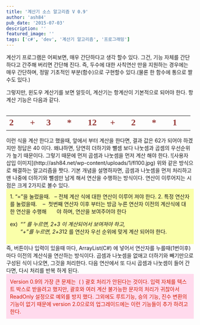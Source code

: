 ```yaml
---
title: '계산기 소스 알고리즘 V 0.9'
author: 'ash84'
pub_date: '2015-07-03'
description: ''
featured_image: ''
tags: ['c#', 'dev', '계산기 알고리즘', '프로그래밍']
---
```



계산기 프로그램은 어찌보면, 매우 간단하다고 생각 할수 있다. 그건, 기능 자체를 간단하다고 간주해 버리면 간단해 진다. 즉, 두수에 대한 사칙연산 만을 지원하는 경우에는 매우 간단하며, 정말 기초적인 부분(함수)으로 구현할수 있다.(물론 한 함수에 통으로 짤 수도 있다.)

그렇지만, 윈도우 계산기를 보면 알듯이, 계산기는 항계산이 기본적으로 되어야 한다. 항 계산 기능은 다음과 같다.   
  

<table border="0" cellpadding="0" cellspacing="0" style="WIDTH: 371pt; BORDER-COLLAPSE: collapse" width="495">  
<colgroup>  
<col style="WIDTH: 43pt; mso-width-source: userset" width="57"></col>  
<col style="WIDTH: 28pt; mso-width-source: userset" width="37"></col>  
<col span="7" style="WIDTH: 43pt; mso-width-source: userset" width="57"></col>  
</colgroup><tbody>  
<tr height="39" style="HEIGHT: 29.2pt; mso-height-source: userset">  
<td class="oa1" height="39" style="WIDTH: 43pt; HEIGHT: 29.2pt" width="57">  
<span style="FONT-WEIGHT: bold; FONT-SIZE: 18pt; COLOR: #953735; FONT-FAMILY: '맑은 고딕'; language: en-US; mso-ascii-font-family: '맑은 고딕'; mso-color-index: 5; mso-font-kerning: 12.0pt">2</span><span style="FONT-WEIGHT: bold; FONT-SIZE: 18pt; COLOR: #953735; FONT-FAMILY: '맑은 고딕'; language: ko; mso-ascii-font-family: '맑은 고딕'; mso-color-index: 5; mso-font-kerning: 12.0pt"></span>

</td>  
<td class="oa1" style="WIDTH: 28pt" width="37">  
<span style="FONT-WEIGHT: bold; FONT-SIZE: 18pt; COLOR: #953735; FONT-FAMILY: '맑은 고딕'; language: en-US; mso-ascii-font-family: '맑은 고딕'; mso-color-index: 5; mso-font-kerning: 12.0pt">+</span><span style="FONT-WEIGHT: bold; FONT-SIZE: 18pt; COLOR: #953735; FONT-FAMILY: '맑은 고딕'; language: ko; mso-ascii-font-family: '맑은 고딕'; mso-color-index: 5; mso-font-kerning: 12.0pt"></span>

</td>  
<td class="oa1" style="WIDTH: 43pt" width="57">  
<span style="FONT-WEIGHT: bold; FONT-SIZE: 18pt; COLOR: #953735; FONT-FAMILY: '맑은 고딕'; language: en-US; mso-ascii-font-family: '맑은 고딕'; mso-color-index: 5; mso-font-kerning: 12.0pt">3</span><span style="FONT-WEIGHT: bold; FONT-SIZE: 18pt; COLOR: #953735; FONT-FAMILY: '맑은 고딕'; language: ko; mso-ascii-font-family: '맑은 고딕'; mso-color-index: 5; mso-font-kerning: 12.0pt"></span>

</td>  
<td class="oa1" style="WIDTH: 43pt" width="57">  
<span style="FONT-WEIGHT: bold; FONT-SIZE: 18pt; COLOR: #953735; FONT-FAMILY: '맑은 고딕'; language: en-US; mso-ascii-font-family: '맑은 고딕'; mso-color-index: 5; mso-font-kerning: 12.0pt">*</span><span style="FONT-WEIGHT: bold; FONT-SIZE: 18pt; COLOR: #953735; FONT-FAMILY: '맑은 고딕'; language: ko; mso-ascii-font-family: '맑은 고딕'; mso-color-index: 5; mso-font-kerning: 12.0pt"></span>

</td>  
<td class="oa1" style="WIDTH: 43pt" width="57">  
<span style="FONT-WEIGHT: bold; FONT-SIZE: 18pt; COLOR: #953735; FONT-FAMILY: '맑은 고딕'; language: en-US; mso-ascii-font-family: '맑은 고딕'; mso-color-index: 5; mso-font-kerning: 12.0pt">12</span><span style="FONT-WEIGHT: bold; FONT-SIZE: 18pt; COLOR: #953735; FONT-FAMILY: '맑은 고딕'; language: ko; mso-ascii-font-family: '맑은 고딕'; mso-color-index: 5; mso-font-kerning: 12.0pt"></span>

</td>  
<td class="oa1" style="WIDTH: 43pt" width="57">  
<span style="FONT-WEIGHT: bold; FONT-SIZE: 18pt; COLOR: #953735; FONT-FAMILY: '맑은 고딕'; language: en-US; mso-ascii-font-family: '맑은 고딕'; mso-color-index: 5; mso-font-kerning: 12.0pt">+</span><span style="FONT-WEIGHT: bold; FONT-SIZE: 18pt; COLOR: #953735; FONT-FAMILY: '맑은 고딕'; language: ko; mso-ascii-font-family: '맑은 고딕'; mso-color-index: 5; mso-font-kerning: 12.0pt"></span>

</td>  
<td class="oa1" style="WIDTH: 43pt" width="57">  
<span style="FONT-WEIGHT: bold; FONT-SIZE: 18pt; COLOR: #953735; FONT-FAMILY: '맑은 고딕'; language: en-US; mso-ascii-font-family: '맑은 고딕'; mso-color-index: 5; mso-font-kerning: 12.0pt">2</span><span style="FONT-WEIGHT: bold; FONT-SIZE: 18pt; COLOR: #953735; FONT-FAMILY: '맑은 고딕'; language: ko; mso-ascii-font-family: '맑은 고딕'; mso-color-index: 5; mso-font-kerning: 12.0pt"></span>

</td>  
<td class="oa1" style="WIDTH: 43pt" width="57">  
<span style="FONT-WEIGHT: bold; FONT-SIZE: 18pt; COLOR: #953735; FONT-FAMILY: '맑은 고딕'; language: en-US; mso-ascii-font-family: '맑은 고딕'; mso-color-index: 5; mso-font-kerning: 12.0pt">*</span><span style="FONT-WEIGHT: bold; FONT-SIZE: 18pt; COLOR: #953735; FONT-FAMILY: '맑은 고딕'; language: ko; mso-ascii-font-family: '맑은 고딕'; mso-color-index: 5; mso-font-kerning: 12.0pt"></span>

</td>  
<td class="oa1" style="WIDTH: 43pt" width="57">  
<span style="FONT-WEIGHT: bold; FONT-SIZE: 18pt; COLOR: #953735; FONT-FAMILY: '맑은 고딕'; language: en-US; mso-ascii-font-family: '맑은 고딕'; mso-color-index: 5; mso-font-kerning: 12.0pt">1</span><span style="FONT-WEIGHT: bold; FONT-SIZE: 18pt; COLOR: #953735; FONT-FAMILY: '맑은 고딕'; language: ko; mso-ascii-font-family: '맑은 고딕'; mso-color-index: 5; mso-font-kerning: 12.0pt"></span>

</td></tr></tbody></table>  
 이런 식을 계산 한다고 했을때, 앞에서 부터 계산을 한다면, 결과 값은 62가 되어야 하겠지만 정답은 40 이다. 왜냐하면, 당연히 더하기와 뺄셈 보다 나눗셈과 곱셈의 우선순위가 높기 때문이다. 그렇기 때문에 먼저 곱셈과 나눗셈을 먼저 계산 해야 한다. ![사용자 삽입 이미지](http://ash84.net/wp-content/uploads/1/fl100.jpg)  
 위와 같은 방식으로 해결하는 알고리즘을 짯다. 기본 개념을 설명하자면, 곱셈과 나눗셈을 먼저 처리하고 맨 나중에 더하기와 뺄셈만 남게 해서 연산을 수행하는 방식이다. 연산이 이루어지는 시점은 크게 2가지로 볼수 있다.

<div style="PADDING-RIGHT: 10px; PADDING-LEFT: 10px; PADDING-BOTTOM: 10px; PADDING-TOP: 10px; BACKGROUND-COLOR: #faffa9">1. “=”을 눌렀을때.  
   – 전체 계산 식에 대한 연산이 이루어 져야 한다. 2. 특정 연산자를 눌렀을때.   
    –  첫번째 연산자 이후 부터는 방금 누른 연산자 이전의 계산식에 대한 연산을 수행해  
       야 하며, 연산을 보여주어야 한다

ex)  “*” 를 누르면, 2+3 이 계산되어서 보여져야 하고,   
        “+”를 누르면, 2+3*12 를 연산자 우선 순위에 맞게 계산 되어야 한다.

</div>  
 즉, 버튼이나 입력이 있을때 마다, ArrayList(C#) 에 넣어서 연산자를 누를때(1번이후) 마다 이전의 계산식을 연산하는 방식이다. 곱셈과 나눗셈을 없애고 더하기와 빼기만으로 구성된 식이 나오면, 그것을 처리한다. 다음 연산에서 또 다시 곱셈과 나눗셈이 들어 간다면, 다시 처리를 반복 하게 된다. <div style="PADDING-RIGHT: 10px; PADDING-LEFT: 10px; PADDING-BOTTOM: 10px; PADDING-TOP: 10px; BACKGROUND-COLOR: #ffdaed">  
<font color="#d41a01">Version 0.9의 가장 큰 문제는  ( ) 괄호 처리가 안된다는 것이다. 입력 자체를 텍스트 박스로 받을려고 했지만, 괄호와 여러 계산 불가능한 문자의 처리가 귀찮아서 ReadOnly 설정으로 예외를 방지 했다. 그외에도 루트기능, 승의 기능, 진수 변환의 기능이 없기 때문에 version 2.0으로의 업그레이드에는 이런 기능들이 추가 하려고 한다. </font></div>


